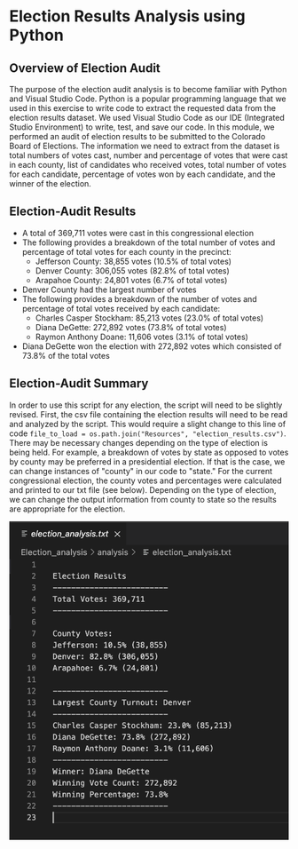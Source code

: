 # Election Results Analysis using Python

## Overview of Election Audit
The purpose of the election audit analysis is to become familiar with Python and Visual Studio Code. Python is a popular programming language that we used in this exercise to write code to extract the requested data from the election results dataset. We used Visual Studio Code as our IDE (Integrated Studio Environment) to write, test, and save our code. In this module, we performed an audit of election results to be submitted to the Colorado Board of Elections. The information we need to extract from the dataset is total numbers of votes cast, number and percentage of votes that were cast in each county, list of candidates who received votes, total number of votes for each candidate, percentage of votes won by each candidate, and the winner of the election. 


## Election-Audit Results
* A total of 369,711 votes were cast in this congressional election
* The following provides a breakdown of the total number of votes and percentage of total votes for each county in the precinct:
	* Jefferson County: 38,855 votes (10.5% of total votes)
	* Denver County: 306,055 votes (82.8% of total votes)
	* Arapahoe County: 24,801 votes (6.7% of total votes)
* Denver County had the largest number of votes
* The following provides a breakdown of the number of votes and percentage of total votes received by each candidate:
	* Charles Casper Stockham: 85,213 votes (23.0% of total votes)
	* Diana DeGette: 272,892 votes (73.8% of total votes)
	* Raymon Anthony Doane: 11,606 votes (3.1% of total votes)
* Diana DeGette won the election with 272,892 votes which consisted of 73.8% of the total votes 


## Election-Audit Summary
In order to use this script for any election, the script will need to be slightly revised. First, the csv file containing the election results will need to be read and analyzed by the script. This would require a slight change to this line of code `file_to_load = os.path.join("Resources", "election_results.csv")`. There may be necessary changes depending on the type of election is being held. For example, a breakdown of votes by state as opposed to votes by county may be preferred in a presidential election. If that is the case, we can change instances of "county" in our code to "state." For the current congressional election, the county votes and percentages were calculated and printed to our txt file (see below). Depending on the type of election, we can change the output information from county to state so the results are appropriate for the election. 

<img src ="images/election_analysis_text_results.png">


